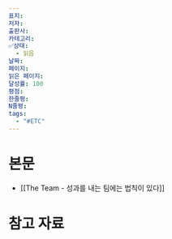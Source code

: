 ```yaml
---
표지: 
저자: 
출판사: 
카테고리: 
✅상태:
  - 읽음
날짜: 
페이지: 
읽은 페이지: 
달성률: 100
평점: 
한줄평: 
N줄평: 
tags:
  - "#ETC"
---
```

# 본문
- [[The Team - 성과를 내는 팀에는 법칙이 있다]]

# 참고 자료

